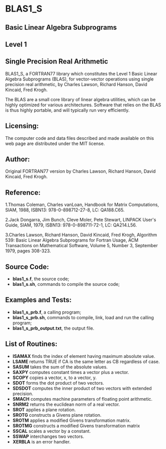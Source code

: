 # BLAS1_S
## Basic Linear Algebra Subprograms
## Level 1
## Single Precision Real Arithmetic

BLAS1_S, a FORTRAN77 library which constitutes the Level 1 Basic Linear Algebra Subprograms (BLAS), for vector-vector operations using single precision real arithmetic, by Charles Lawson, Richard Hanson, David Kincaid, Fred Krogh.

The BLAS are a small core library of linear algebra utilities, which can be highly optimized for various architectures. Software that relies on the BLAS is thus highly portable, and will typically run very efficiently.

## Licensing:
The computer code and data files described and made available on this web page are distributed under the MIT license.

## Author:
Original FORTRAN77 version by Charles Lawson, Richard Hanson, David Kincaid, Fred Krogh.

## Reference:

1.Thomas Coleman, Charles vanLoan,
Handbook for Matrix Computations,
SIAM, 1988,
ISBN13: 978-0-898712-27-8,
LC: QA188.C65.

2.Jack Dongarra, Jim Bunch, Cleve Moler, Pete Stewart,
LINPACK User's Guide,
SIAM, 1979,
ISBN13: 978-0-898711-72-1,
LC: QA214.L56.

3.Charles Lawson, Richard Hanson, David Kincaid, Fred Krogh,
Algorithm 539: Basic Linear Algebra Subprograms for Fortran Usage,
ACM Transactions on Mathematical Software,
Volume 5, Number 3, September 1979, pages 308-323.

## Source Code:
- **blas1_s.f**, the source code;
- **blas1_s.sh**, commands to compile the source code;

## Examples and Tests:
- **blas1_s_prb.f**, a calling program;
- **blas1_s_prb.sh**, commands to compile, link, load and run the calling program;
- **blas1_s_prb_output.txt**, the output file.

## List of Routines:
- **ISAMAX** finds the index of element having maximum absolute value.
- **LSAME** returns TRUE if CA is the same letter as CB regardless of case.
- **SASUM** takes the sum of the absolute values.
- **SAXPY** computes constant times a vector plus a vector.
- **SCOPY** copies a vector, x, to a vector, y.
- **SDOT** forms the dot product of two vectors.
- **SDSDOT** computes the inner product of two vectors with extended precision.
- **SMACH** computes machine parameters of floating point arithmetic.
- **SNRM2** returns the euclidean norm of a real vector.
- **SROT** applies a plane rotation.
- **SROTG** constructs a Givens plane rotation.
- **SROTM** applies a modified Givens transformation matrix.
- **SROTMG** constructs a modified Givens transformation matrix
- **SSCAL** scales a vector by a constant.
- **SSWAP** interchanges two vectors.
- **XERBLA** is an error handler.
